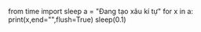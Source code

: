 from time import sleep
a = "Đang tạo xâu kí tự"
for x in a:
    print(x,end="",flush=True)
    sleep(0.1)
